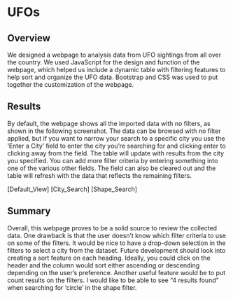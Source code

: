 # UFOs

## Overview

We designed a webpage to analysis data from UFO sightings from all over the country. We used JavaScript for the design and function of the webpage, which helped us include a dynamic table with filtering features to help sort and organize the UFO data. Bootstrap and CSS was used to put together the customization of the webpage. 

## Results

By default, the webpage shows all the imported data with no filters, as shown in the following screenshot. The data can be browsed with no filter applied, but if you want to narrow your search to a specific city you use the ‘Enter a City’ field to enter the city you’re searching for and clicking enter to clicking away from the field. The table will update with results from the city you specified. You can add more filter criteria by entering something into one of the various other fields. The field can also be cleared out and the table will refresh with the data that reflects the remaining filters. 

[Default_View]
[City_Search]
[Shape_Search]

## Summary

Overall, this webpage proves to be a solid source to review the collected data. One drawback is that the user doesn’t know which filter criteria to use on some of the filters. It would be nice to have a drop-down selection in the filters to select a city from the dataset. Future development should look into creating a sort feature on each heading. Ideally, you could click on the header and the column would sort either ascending or descending depending on the user’s preference. Another useful feature would be to put count results on the filters. I would like to be able to see “4 results found” when searching for ‘circle’ in the shape filter.
